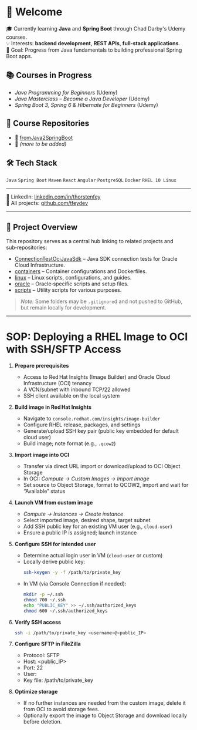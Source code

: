 # 👋 Welcome

🎓 Currently learning **Java** and **Spring Boot** through Chad Darby's Udemy courses.  
💡 Interests: **backend development**, **REST APIs**, **full‑stack applications**.  
🌱 Goal: Progress from Java fundamentals to building professional Spring Boot apps.

## 📚 Courses in Progress
- *Java Programming for Beginners* (Udemy)  
- *Java Masterclass – Become a Java Developer* (Udemy)  
- *Spring Boot 3, Spring 6 & Hibernate for Beginners* (Udemy)

## 📌 Course Repositories
- 🔗 [fromJava2SpringBoot](https://github.com/tfeydev/fromJava2SpringBoot)  
- 🔗 *(more to be added)*

## 🛠️ Tech Stack
`Java` `Spring Boot` `Maven` `React` `Angular` `PostgreSQL` `Docker` `RHEL 10 Linux`

---

📎 LinkedIn: [linkedin.com/in/thorstenfey](https://linkedin.com/in/thorstenfey)  
📂 All projects: [github.com/tfeydev](https://github.com/tfeydev)

---

## 📂 Project Overview

This repository serves as a central hub linking to related projects and sub‑repositories:

- [ConnectionTestOciJavaSdk](./ConnectionTestOciJavaSdk) – Java SDK connection tests for Oracle Cloud Infrastructure.  
- [containers](./containers) – Container configurations and Dockerfiles.  
- [linux](./linux) – Linux scripts, configurations, and guides.  
- [oracle](./oracle) – Oracle‑specific scripts and setup files.  
- [scripts](./scripts) – Utility scripts for various purposes.

> *Note:* Some folders may be `.gitignore`d and not pushed to GitHub, but remain locally for development.

---

# SOP: Deploying a RHEL Image to OCI with SSH/SFTP Access

1. **Prepare prerequisites**  
   - Access to Red Hat Insights (Image Builder) and Oracle Cloud Infrastructure (OCI) tenancy  
   - A VCN/subnet with inbound TCP/22 allowed  
   - SSH client available on the local system  

2. **Build image in Red Hat Insights**  
   - Navigate to `console.redhat.com/insights/image-builder`  
   - Configure RHEL release, packages, and settings  
   - Generate/upload SSH key pair (public key embedded for default cloud user)  
   - Build image; note format (e.g., `.qcow2`)  

3. **Import image into OCI**  
   - Transfer via direct URL import or download/upload to OCI Object Storage  
   - In OCI: *Compute → Custom Images → Import image*  
   - Set source to Object Storage, format to QCOW2, import and wait for “Available” status  

4. **Launch VM from custom image**  
   - *Compute → Instances → Create instance*  
   - Select imported image, desired shape, target subnet  
   - Add SSH public key for an existing VM user (e.g., `cloud-user`)  
   - Ensure a public IP is assigned; launch instance  

5. **Configure SSH for intended user**  
   - Determine actual login user in VM (`cloud-user` or custom)  
   - Locally derive public key:  
     ```bash
     ssh-keygen -y -f /path/to/private_key
     ```  
   - In VM (via Console Connection if needed):  
     ```bash
     mkdir -p ~/.ssh
     chmod 700 ~/.ssh
     echo "PUBLIC_KEY" >> ~/.ssh/authorized_keys
     chmod 600 ~/.ssh/authorized_keys
     ```  

6. **Verify SSH access**  
    ```bash
    ssh -i /path/to/private_key <username>@<public_IP>
    ```

7. **Configure SFTP in FileZilla**
    - Protocol: SFTP
    - Host: <public_IP>
    - Port: 22
    - User: <username>
    - Key file: /path/to/private_key

8. **Optimize storage**
    - If no further instances are needed from the custom image, delete it from OCI to avoid storage fees.
    - Optionally export the image to Object Storage and download locally before deletion.
